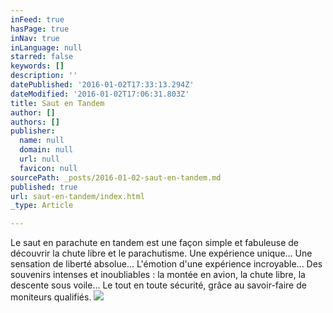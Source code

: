 ```yaml
---
inFeed: true
hasPage: true
inNav: true
inLanguage: null
starred: false
keywords: []
description: ''
datePublished: '2016-01-02T17:33:13.294Z'
dateModified: '2016-01-02T17:06:31.803Z'
title: Saut en Tandem
author: []
authors: []
publisher:
  name: null
  domain: null
  url: null
  favicon: null
sourcePath: _posts/2016-01-02-saut-en-tandem.md
published: true
url: saut-en-tandem/index.html
_type: Article

---
```

Le saut en parachute en tandem est une façon simple et fabuleuse de découvrir la chute libre et le parachutisme. Une expérience unique...  Une sensation de liberté absolue... L'émotion d'une expérience incroyable... Des souvenirs intenses et inoubliables : la montée en avion, la chute libre, la descente sous voile... Le tout en toute sécurité, grâce au savoir-faire de moniteurs qualifiés.
![](https://the-grid-user-content.s3-us-west-2.amazonaws.com/213bfc1c-4106-4261-b477-7b6642435598.JPG)